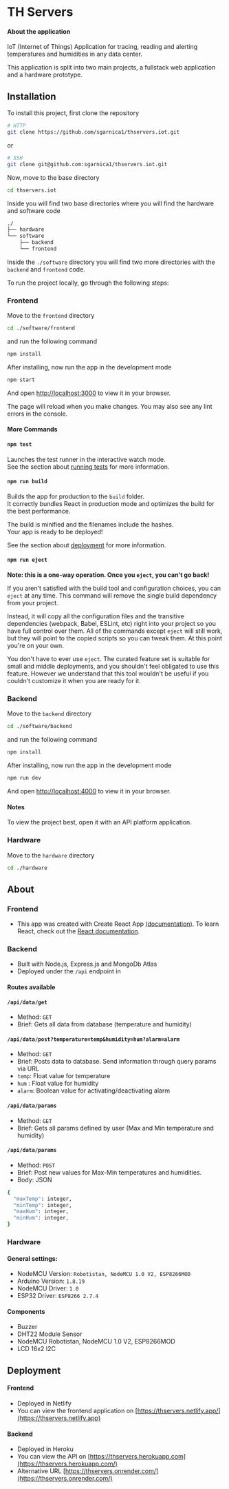 # TH Servers
#### About the application
IoT (Internet of Things) Application for tracing, reading and alerting temperatures and humidities in any data center.

This application is split into two main projects, a fullstack web application and a hardware prototype.  

## Installation

To install this project, first clone the repository

``` bash
# HTTP
git clone https://github.com/sgarnica1/thservers.iot.git
```
or
``` bash
# SSH
git clone git@github.com:sgarnica1/thservers.iot.git

```
Now, move to the base directory
``` bash
cd thservers.iot
```
Inside you will find two base directories where you will find the hardware and software code
``` bash
./
├── hardware
└── software
    ├── backend
    └── frontend
```
Inside the `./software` directory you will find two more directories with the `backend` and `frontend` code.

To run the project locally, go through the following steps:

### Frontend

Move to the `frontend` directory
``` bash
cd ./software/frontend
```
and run the following command
``` bash
npm install
```

After installing, now run the app in the development mode
``` bash
npm start
```
And open [http://localhost:3000](http://localhost:3000) to view it in your browser.

The page will reload when you make changes. You may also see any lint errors in the console.


#### More Commands

#### `npm test`

Launches the test runner in the interactive watch mode.\
See the section about [running tests](https://facebook.github.io/create-react-app/docs/running-tests) for more information.

#### `npm run build`

Builds the app for production to the `build` folder.\
It correctly bundles React in production mode and optimizes the build for the best performance.

The build is minified and the filenames include the hashes.\
Your app is ready to be deployed!

See the section about [deployment](https://facebook.github.io/create-react-app/docs/deployment) for more information.

#### `npm run eject`

**Note: this is a one-way operation. Once you `eject`, you can't go back!**

If you aren't satisfied with the build tool and configuration choices, you can `eject` at any time. This command will remove the single build dependency from your project.

Instead, it will copy all the configuration files and the transitive dependencies (webpack, Babel, ESLint, etc) right into your project so you have full control over them. All of the commands except `eject` will still work, but they will point to the copied scripts so you can tweak them. At this point you're on your own.

You don't have to ever use `eject`. The curated feature set is suitable for small and middle deployments, and you shouldn't feel obligated to use this feature. However we understand that this tool wouldn't be useful if you couldn't customize it when you are ready for it.



### Backend
Move to the `backend` directory
``` bash
cd ./software/backend
```
and run the following command
``` bash
npm install
```

After installing, now run the app in the development mode
``` bash
npm run dev
```
And open [http://localhost:4000](http://localhost:4000) to view it in your browser.

#### Notes
To view the project best, open it with an API platform application.

### Hardware
Move to the `hardware` directory
``` bash
cd ./hardware
```

## About
### Frontend
- This app was created with Create React App [(documentation)](https://facebook.github.io/create-react-app/docs/getting-started). To learn React, check out the [React documentation](https://reactjs.org/).

### Backend
- Built with Node.js, Express.js and MongoDb Atlas
- Deployed under the `/api` endpoint in 

#### Routes available
#### `/api/data/get`
- Method: `GET` 
- Brief: Gets all data from database (temperature and humidity)

#### `/api/data/post?temperature=temp&humidity=hum?alarm=alarm`
- Method: `GET` 
- Brief: Posts data to database. Send information through query params via URL
- `temp`: Float value for temperature
- `hum` : Float value for humidity
- `alarm`: Boolean value for activating/deactivating alarm


#### `/api/data/params`
- Method: `GET` 
- Brief: Gets all params defined by user (Max and Min temperature and humidity)

#### `/api/data/params`
- Method: `POST` 
- Brief: Post new values for Max-Min temperatures and humidities. 
- Body: JSON
``` bash
{
  "maxTemp": integer,
  "minTemp": integer,
  "maxHum": integer,
  "minHum": integer,
}
```


### Hardware
#### General settings:
- NodeMCU Version: `Robotistan, NodeMCU 1.0 V2, ESP8266MOD`
- Arduino Version: `1.8.19`
- NodeMCU Driver: `1.0`
- ESP32 Driver: `ESP8266 2.7.4 `

#### Components
- Buzzer
- DHT22 Module Sensor 
- NodeMCU Robotistan, NodeMCU 1.0 V2, ESP8266MOD
- LCD 16x2 I2C

## Deployment
#### Frontend
- Deployed in Netlify
- You can view the frontend application on [https://thservers.netlify.app/](https://thservers.netlify.app)

#### Backend
- Deployed in Heroku
- You can view the API on [https://thservers.herokuapp.com](https://thservers.herokuapp.com/)
- Alternative URL [https://thservers.onrender.com/](https://thservers.onrender.com/)

